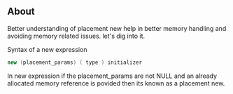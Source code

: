 ## About
Better understanding of placement new help in better memory handling and avoiding memory related issues. let's dig into it.


Syntax of a new expression
```cpp
new (placement_params) ( type ) initializer
```

In new expression if the placement_params are not NULL and an already allocated memory reference is povided then its known as a placement new.

